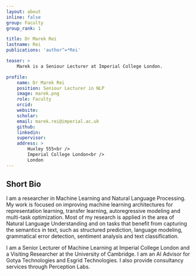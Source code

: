 ```yaml
---
layout: about
inline: false
group: Faculty
group_rank: 1

title: Dr Marek Rei
lastname: Rei
publications: 'author^=*Rei'

teaser: >
    Marek is a Seniour Lecturer at Imperial College London.

profile:
    name: Dr Marek Rei
    position: Seniour Lecturer in NLP
    image: marek.png
    role: Faculty
    orcid: 
    website: 
    scholar: 
    email: marek.rei@imperial.ac.uk
    github: 
    linkedin: 
    supervisor: 
    address: >
        Huxley 555<br />
        Imperial College London<br />
        London
---
```



## Short Bio

I am a researcher in Machine Learning and Natural Language Processing. My work is focused on improving machine learning architectures for representation learning, transfer learning, autoregressive modeling and multi-task optimization. Most of my research is applied in the area of Natural Language Understanding and on tasks that benefit from capturing the semantics in text, such as structured prediction, language modeling, grammatical error detection, sentiment analysis and text classification.

I am a Senior Lecturer of Machine Learning at Imperial College London and a Visiting Researcher at the University of Cambridge. I am an AI Advisor for Gotya Technologies and Esgrid Technologies. I also provide consultancy services through Perception Labs.

